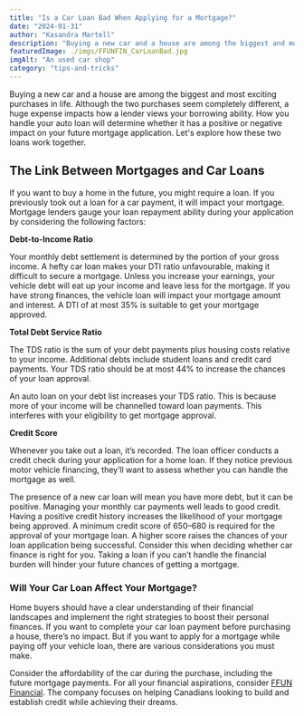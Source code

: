 ```yaml
---
title: "Is a Car Loan Bad When Applying for a Mortgage?"
date: "2024-01-31"
author: "Kasandra Martell"
description: "Buying a new car and a house are among the biggest and most exciting purchases in life. Although the two purchases seem completely different, a huge expense impacts how a lender views your borrowing ability. How you handle your auto loan will determine whether it has a positive or negative impact on your future mortgage application. Let's explore how these two loans work together."
featuredImage: ./imgs/FFUNFIN_CarLoanBad.jpg
imgAlt: "An used car shop"
category: "tips-and-tricks"
---
```


Buying a new car and a house are among the biggest and most exciting purchases in life. Although the two purchases seem completely different, a huge expense impacts how a lender views your borrowing ability. How you handle your auto loan will determine whether it has a positive or negative impact on your future mortgage application. Let's explore how these two loans work together.

## The Link Between Mortgages and Car Loans

If you want to buy a home in the future, you might require a loan. If you previously took out a loan for a car payment, it will impact your mortgage. Mortgage lenders gauge your loan repayment ability during your application by considering the following factors:

**Debt-to-Income Ratio**

Your monthly debt settlement is determined by the portion of your gross income. A hefty car loan makes your DTI ratio unfavourable, making it difficult to secure a mortgage. Unless you increase your earnings, your vehicle debt will eat up your income and leave less for the mortgage. If you have strong finances, the vehicle loan will impact your mortgage amount and interest. A DTI of at most 35% is suitable to get your mortgage approved.

**Total Debt Service Ratio**

The TDS ratio is the sum of your debt payments plus housing costs relative to your income. Additional debts include student loans and credit card payments. Your TDS ratio should be at most 44% to increase the chances of your loan approval.

An auto loan on your debt list increases your TDS ratio. This is because more of your income will be channelled toward loan payments. This interferes with your eligibility to get mortgage approval.

**Credit Score**

Whenever you take out a loan, it’s recorded. The loan officer conducts a credit check during your application for a home loan. If they notice previous motor vehicle financing, they’ll want to assess whether you can handle the mortgage as well.

The presence of a new car loan will mean you have more debt, but it can be positive. Managing your monthly car payments well leads to good credit. Having a positive credit history increases the likelihood of your mortgage being approved.
A minimum credit score of 650–680 is required for the approval of your mortgage loan. A higher score raises the chances of your loan application being successful. Consider this when deciding whether car finance is right for you. Taking a loan if you can’t handle the financial burden will hinder your future chances of getting a mortgage.

### Will Your Car Loan Affect Your Mortgage?

Home buyers should have a clear understanding of their financial landscapes and implement the right strategies to boost their personal finances. If you want to complete your car loan payment before purchasing a house, there’s no impact. But if you want to apply for a mortgage while paying off your vehicle loan, there are various considerations you must make.

Consider the affordability of the car during the purchase, including the future mortgage payments. For all your financial aspirations, consider [FFUN Financial](https://ffunfinancial.com/). The company focuses on helping Canadians looking to build and establish credit while achieving their dreams.
